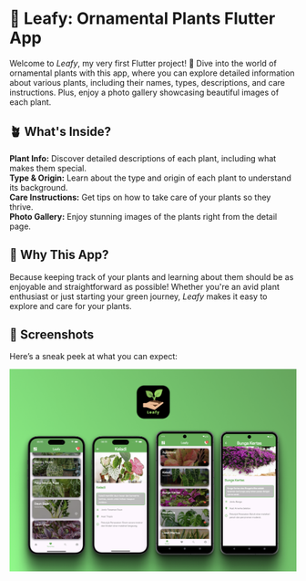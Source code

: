 # 🌿 Leafy: Ornamental Plants Flutter App

Welcome to *Leafy*, my very first Flutter project! 🎉 Dive into the world of ornamental plants with this app, where you can explore detailed information about various plants, including their names, types, descriptions, and care instructions. Plus, enjoy a photo gallery showcasing beautiful images of each plant.

## 🪴 What's Inside?

**Plant Info:** Discover detailed descriptions of each plant, including what makes them special.  
**Type & Origin:** Learn about the type and origin of each plant to understand its background.  
**Care Instructions:** Get tips on how to take care of your plants so they thrive.  
**Photo Gallery:** Enjoy stunning images of the plants right from the detail page.

## 🎯 Why This App?

Because keeping track of your plants and learning about them should be as enjoyable and straightforward as possible! Whether you're an avid plant enthusiast or just starting your green journey, *Leafy* makes it easy to explore and care for your plants.

## 📸 Screenshots

Here’s a sneak peek at what you can expect:

![Home Screen](Mockup-Leafy.png)
